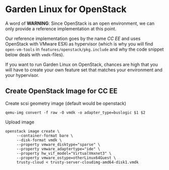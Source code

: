 # Garden Linux for OpenStack

A word of **WARNING**: Since OpenStack is an open environment, we can only provide a reference implementation at this point.

Our reference implementation goes by the name _CC EE_ and uses OpenStack with VMware ESXi as hypervisor (which is why you will find `open-vm-tools` in `features/openstack/pkg.include` and why the code snippet below deals with `vmdk`-files).

If you want to run Garden Linux on OpenStack, chances are high that you will have to create your own feature set that matches your environment and your hypervisor.

## Create OpenStack Image for CC EE

Create scsi geometry image (default would be openstack)
```
qemu-img convert -f raw -O vmdk -o adapter_type=buslogic $1 $2
```

Upload image
```
openstack image create \
     --container-format bare \
     --disk-format vmdk \
     --property vmware_disktype="sparse" \
     --property vmware_adaptertype="ide" \
     --property hw_vif_model="VirtualVmxnet3" \
     --property vmware_ostype=otherLinux64Guest \
     trusty-cloud < trusty-server-cloudimg-amd64-disk1.vmdk 